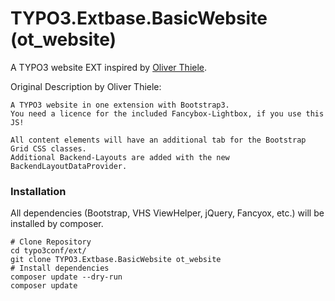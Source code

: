 # TYPO3.Extbase.BasicWebsite (ot_website)

A TYPO3 website EXT inspired by [Oliver Thiele](http://www.oliver-thiele.de).  

Original Description by Oliver Thiele:  
```
A TYPO3 website in one extension with Bootstrap3.
You need a licence for the included Fancybox-Lightbox, if you use this JS!

All content elements will have an additional tab for the Bootstrap Grid CSS classes.
Additional Backend-Layouts are added with the new BackendLayoutDataProvider.
```


### Installation
All dependencies (Bootstrap, VHS ViewHelper, jQuery, Fancyox, etc.) will be installed by composer.  
```
# Clone Repository
cd typo3conf/ext/
git clone TYPO3.Extbase.BasicWebsite ot_website
# Install dependencies
composer update --dry-run
composer update
```
